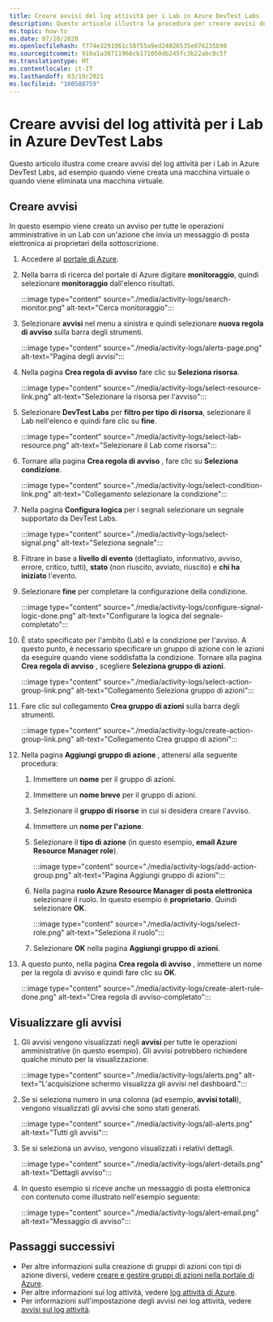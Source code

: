 ```yaml
---
title: Creare avvisi del log attività per i Lab in Azure DevTest Labs
description: Questo articolo illustra la procedura per creare avvisi del log attività per Lab in Azure DevTest Labs.
ms.topic: how-to
ms.date: 07/10/2020
ms.openlocfilehash: f774e3291961c58f55a9ed24026535e076235b98
ms.sourcegitcommit: 910a1a38711966cb171050db245fc3b22abc8c5f
ms.translationtype: MT
ms.contentlocale: it-IT
ms.lasthandoff: 03/19/2021
ms.locfileid: "100588759"
---
```

# <a name="create-activity-log-alerts-for-labs-in-azure-devtest-labs"></a>Creare avvisi del log attività per i Lab in Azure DevTest Labs
Questo articolo illustra come creare avvisi del log attività per i Lab in Azure DevTest Labs, ad esempio quando viene creata una macchina virtuale o quando viene eliminata una macchina virtuale.

## <a name="create-alerts"></a>Creare avvisi
In questo esempio viene creato un avviso per tutte le operazioni amministrative in un Lab con un'azione che invia un messaggio di posta elettronica ai proprietari della sottoscrizione. 

1. Accedere al [portale di Azure](https://portal.azure.com).
1. Nella barra di ricerca del portale di Azure digitare **monitoraggio**, quindi selezionare **monitoraggio** dall'elenco risultati. 

    :::image type="content" source="./media/activity-logs/search-monitor.png" alt-text="Cerca monitoraggio":::        
1. Selezionare **avvisi** nel menu a sinistra e quindi selezionare **nuova regola di avviso** sulla barra degli strumenti. 

    :::image type="content" source="./media/activity-logs/alerts-page.png" alt-text="Pagina degli avvisi":::    
1. Nella pagina **Crea regola di avviso** fare clic su **Seleziona risorsa**. 

    :::image type="content" source="./media/activity-logs/select-resource-link.png" alt-text="Selezionare la risorsa per l'avviso":::        
1. Selezionare **DevTest Labs** per **filtro per tipo di risorsa**, selezionare il Lab nell'elenco e quindi fare clic su **fine**.

    :::image type="content" source="./media/activity-logs/select-lab-resource.png" alt-text="Selezionare il Lab come risorsa":::
1. Tornare alla pagina **Crea regola di avviso** , fare clic su **Seleziona condizione**. 

    :::image type="content" source="./media/activity-logs/select-condition-link.png" alt-text="Collegamento selezionare la condizione":::    
1. Nella pagina **Configura logica** per i segnali selezionare un segnale supportato da DevTest Labs. 

    :::image type="content" source="./media/activity-logs/select-signal.png" alt-text="Seleziona segnale":::
1. Filtrare in base a **livello di evento** (dettagliato, informativo, avviso, errore, critico, tutti), **stato** (non riuscito, avviato, riuscito) e **chi ha iniziato** l'evento. 
1. Selezionare **fine** per completare la configurazione della condizione. 

    :::image type="content" source="./media/activity-logs/configure-signal-logic-done.png" alt-text="Configurare la logica del segnale-completato":::
1. È stato specificato per l'ambito (Lab) e la condizione per l'avviso. A questo punto, è necessario specificare un gruppo di azione con le azioni da eseguire quando viene soddisfatta la condizione. Tornare alla pagina **Crea regola di avviso** , scegliere **Seleziona gruppo di azioni**. 

    :::image type="content" source="./media/activity-logs/select-action-group-link.png" alt-text="Collegamento Seleziona gruppo di azioni":::
1. Fare clic sul collegamento **Crea gruppo di azioni** sulla barra degli strumenti. 

    :::image type="content" source="./media/activity-logs/create-action-group-link.png" alt-text="Collegamento Crea gruppo di azioni":::
1. Nella pagina **Aggiungi gruppo di azione** , attenersi alla seguente procedura:
    1. Immettere un **nome** per il gruppo di azioni.
    1. Immettere un **nome breve** per il gruppo di azioni. 
    1. Selezionare il **gruppo di risorse** in cui si desidera creare l'avviso. 
    1. Immettere un **nome per l'azione**. 
    1. Selezionare il **tipo di azione** (in questo esempio, **email Azure Resource Manager role**). 

        :::image type="content" source="./media/activity-logs/add-action-group.png" alt-text="Pagina Aggiungi gruppo di azioni":::
    1. Nella pagina **ruolo Azure Resource Manager di posta elettronica** selezionare il ruolo. In questo esempio è **proprietario**. Quindi selezionare **OK**. 

        :::image type="content" source="./media/activity-logs/select-role.png" alt-text="Seleziona il ruolo":::            
    1. Selezionare **OK** nella pagina **Aggiungi gruppo di azioni**. 
1. A questo punto, nella pagina **Crea regola di avviso** , immettere un nome per la regola di avviso e quindi fare clic su **OK**. 

    :::image type="content" source="./media/activity-logs/create-alert-rule-done.png" alt-text="Crea regola di avviso-completato":::

## <a name="view-alerts"></a>Visualizzare gli avvisi 
1. Gli avvisi vengono visualizzati negli **avvisi** per tutte le operazioni amministrative (in questo esempio). Gli avvisi potrebbero richiedere qualche minuto per la visualizzazione. 

    :::image type="content" source="./media/activity-logs/alerts.png" alt-text="L'acquisizione schermo visualizza gli avvisi nel dashboard.":::
1. Se si seleziona numero in una colonna (ad esempio, **avvisi totali**), vengono visualizzati gli avvisi che sono stati generati. 

    :::image type="content" source="./media/activity-logs/all-alerts.png" alt-text="Tutti gli avvisi":::
1. Se si seleziona un avviso, vengono visualizzati i relativi dettagli. 

    :::image type="content" source="./media/activity-logs/alert-details.png" alt-text="Dettagli avviso":::
1. In questo esempio si riceve anche un messaggio di posta elettronica con contenuto come illustrato nell'esempio seguente: 

    :::image type="content" source="./media/activity-logs/alert-email.png" alt-text="Messaggio di avviso":::

## <a name="next-steps"></a>Passaggi successivi
- Per altre informazioni sulla creazione di gruppi di azioni con tipi di azione diversi, vedere [creare e gestire gruppi di azioni nella portale di Azure](../azure-monitor/alerts/action-groups.md).
- Per altre informazioni sui log attività, vedere  [log attività di Azure](../azure-monitor/essentials/activity-log.md).
- Per informazioni sull'impostazione degli avvisi nei log attività, vedere [avvisi sul log attività](../azure-monitor/alerts/activity-log-alerts.md).

